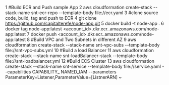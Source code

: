  1 #Build ECR and Push sample App 
  2 aws cloudformation create-stack --stack-name snt-ecr-repo --template-body file://ecr.yaml
  3 #clone source code, build, tag  and push to ECR
  4 git clone https://github.com/capitalterefe/node-app.git
  5 docker build -t node-app .
  6 docker tag node-app:latest <account_id>.dkr.ecr.<region>.amazonaws.com/node-app:latest
  7 docker push <account_id>.dkr.ecr.<region>.amazonaws.com/node-app:latest
  8 #Build VPC and Two Subnets in different AZ
  9 aws cloudformation create-stack --stack-name snt-vpc-subs  --template-body file://snt-vpc-subs.yml
 10 #Build a load Balancer
 11 aws cloudformation create-stack --stack-name snt-loadBalancer-stack --template-body file://snt-loadbalancer.yml
 12 #Build ECS Cluster
 13 aws cloudformation create-stack --stack-name snt-service  --template-body file://service.yaml  --capabilities CAPABILITY_    NAMED_IAM --parameters ParameterKey=Listener,ParameterValue=[ListnerARN]
~                                                                                   
